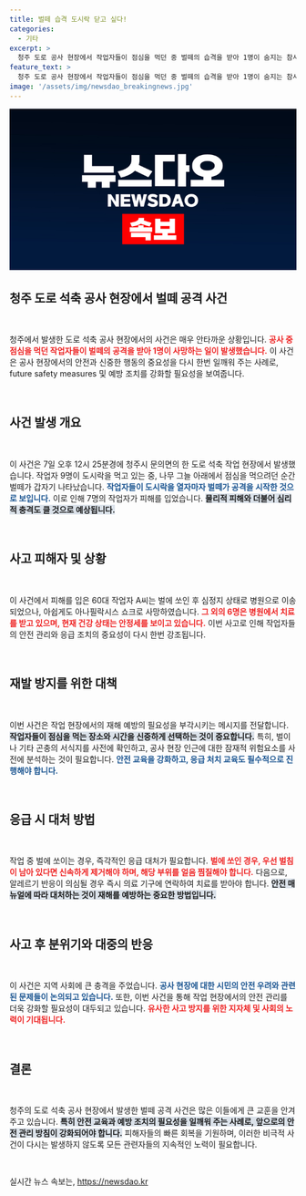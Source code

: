 ```yaml
---
title: 벌떼 습격 도시락 닫고 싶다!
categories:
  - 기타
excerpt: >
  청주 도로 공사 현장에서 작업자들이 점심을 먹던 중 벌떼의 습격을 받아 1명이 숨지는 참사가 발생했다. 도시락을 열자마자 벌들이 덮쳐, 60대 남성은 아나필락시스 반응으로 결국 사망했다. 끔찍한 사고의 전말이 궁금하다!
feature_text: >
  청주 도로 공사 현장에서 작업자들이 점심을 먹던 중 벌떼의 습격을 받아 1명이 숨지는 참사가 발생했다. 도시락을 열자마자 벌들이 덮쳐, 60대 남성은 아나필락시스 반응으로 결국 사망했다. 끔찍한 사고의 전말이 궁금하다!
image: '/assets/img/newsdao_breakingnews.jpg'
---
```


<p><img src="/assets/img/newsdao_breakingnews.jpg" alt="ranknews 속보" /></p>

<h2 data-ke-size="size26">청주 도로 석축 공사 현장에서 벌떼 공격 사건</h2>

<p data-ke-size="size16">&nbsp;</p>

<p>청주에서 발생한 도로 석축 공사 현장에서의 사건은 매우 안타까운 상황입니다. <b><span style="color: #ee2323;">공사 중 점심을 먹던 작업자들이 벌떼의 공격을 받아 1명이 사망하는 일이 발생했습니다.</span></b> 이 사건은 공사 현장에서의 안전과 신중한 행동의 중요성을 다시 한번 일깨워 주는 사례로, future safety measures 및 예방 조치를 강화할 필요성을 보여줍니다.</p>

<p data-ke-size="size16">&nbsp;</p>

<h2 data-ke-size="size26">사건 발생 개요</h2>

<p data-ke-size="size16">&nbsp;</p>

<p>이 사건은 7일 오후 12시 25분경에 청주시 문의면의 한 도로 석축 작업 현장에서 발생했습니다. 작업자 9명이 도시락을 먹고 있는 중, 나무 그늘 아래에서 점심을 먹으려던 순간 벌떼가 갑자기 나타났습니다. <b><span style="color: #1a5490;">작업자들이 도시락을 열자마자 벌떼가 공격을 시작한 것으로 보입니다.</span></b> 이로 인해 7명의 작업자가 피해를 입었습니다. <b><span style="background-color: #21538527;">물리적 피해와 더불어 심리적 충격도 클 것으로 예상됩니다.</span></b></p>

<p data-ke-size="size16">&nbsp;</p>

<h2 data-ke-size="size26">사고 피해자 및 상황</h2>

<p data-ke-size="size16">&nbsp;</p>

<p>이 사건에서 피해를 입은 60대 작업자 A씨는 벌에 쏘인 후 심정지 상태로 병원으로 이송되었으나, 아쉽게도 아나필락시스 쇼크로 사망하였습니다. <b><span style="color: #ee2323;">그 외의 6명은 병원에서 치료를 받고 있으며, 현재 건강 상태는 안정세를 보이고 있습니다.</span></b> 이번 사고로 인해 작업자들의 안전 관리와 응급 조치의 중요성이 다시 한번 강조됩니다. </p>

<p data-ke-size="size16">&nbsp;</p>

<h2 data-ke-size="size26">재발 방지를 위한 대책</h2>

<p data-ke-size="size16">&nbsp;</p>

<p>이번 사건은 작업 현장에서의 재해 예방의 필요성을 부각시키는 메시지를 전달합니다. <b><span style="background-color: #21538527;">작업자들이 점심을 먹는 장소와 시간을 신중하게 선택하는 것이 중요합니다.</span></b> 특히, 벌이나 기타 곤충의 서식지를 사전에 확인하고, 공사 현장 인근에 대한 잠재적 위험요소를 사전에 분석하는 것이 필요합니다. <b><span style="color: #1a5490;">안전 교육을 강화하고, 응급 처치 교육도 필수적으로 진행해야 합니다.</span></b></p>

<p data-ke-size="size16">&nbsp;</p>

<h2 data-ke-size="size26">응급 시 대처 방법</h2>

<p data-ke-size="size16">&nbsp;</p>

<p>작업 중 벌에 쏘이는 경우, 즉각적인 응급 대처가 필요합니다. <b><span style="color: #ee2323;">벌에 쏘인 경우, 우선 벌침이 남아 있다면 신속하게 제거해야 하며, 해당 부위를 얼음 찜질해야 합니다.</span></b> 다음으로, 알레르기 반응이 의심될 경우 즉시 의료 기구에 연락하여 치료를 받아야 합니다. <b><span style="background-color: #21538527;">안전 매뉴얼에 따라 대처하는 것이 재해를 예방하는 중요한 방법입니다.</span></b></p>

<p data-ke-size="size16">&nbsp;</p>

<h2 data-ke-size="size26">사고 후 분위기와 대중의 반응</h2>

<p data-ke-size="size16">&nbsp;</p>

<p>이 사건은 지역 사회에 큰 충격을 주었습니다. <b><span style="color: #1a5490;">공사 현장에 대한 시민의 안전 우려와 관련된 문제들이 논의되고 있습니다.</span></b> 또한, 이번 사건을 통해 작업 현장에서의 안전 관리를 더욱 강화할 필요성이 대두되고 있습니다. <b><span style="color: #ee2323;">유사한 사고 방지를 위한 지자체 및 사회의 노력이 기대됩니다.</span></b></p>

<p data-ke-size="size16">&nbsp;</p>

<h2 data-ke-size="size26">결론</h2>

<p data-ke-size="size16">&nbsp;</p>

<p>청주의 도로 석축 공사 현장에서 발생한 벌떼 공격 사건은 많은 이들에게 큰 교훈을 안겨주고 있습니다. <b><span style="background-color: #21538527;">특히 안전 교육과 예방 조치의 필요성을 일깨워 주는 사례로, 앞으로의 안전 관리 방침이 강화되어야 합니다.</span></b> 피해자들의 빠른 회복을 기원하며, 이러한 비극적 사건이 다시는 발생하지 않도록 모든 관련자들의 지속적인 노력이 필요합니다.</p>

<p data-ke-size="size16">&nbsp;</p>
실시간 뉴스 속보는, <a href="https://newsdao.kr" rel="dofollow">https://newsdao.kr</a>


